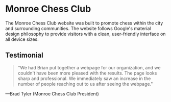 # Monroe Chess Club

The Monroe Chess Club website was built to promote chess within the city and surrounding communities. The website follows Google's material design philosophy to provide visitors with a clean, user-friendly interface on all device sizes.

## Testimonial
> "We had Brian put together a webpage for our organization, and we couldn't have been more pleased with the results. The page looks sharp and professional. We immediately saw an increase in the number of people reaching out to us after seeing the webpage."

—Brad Tyler (Monroe Chess Club President)
